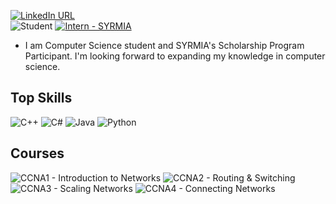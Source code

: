 

[![LinkedIn URL](https://img.shields.io/static/v1?color=blue&label=linkedin&logo=linkedin&logoColor=white&style=for-the-badge&message=Connect)](https://rs.linkedin.com/in/djoleant)
<br />
![Student](https://img.shields.io/badge/Student-University_of_Niš-2ea44f?logo=BookStack) [![Intern - SYRMIA](https://img.shields.io/badge/Intern-SYRMIA-2ea44f?logo=BookStack)](https://)
- I am Computer Science student and SYRMIA's Scholarship Program Participant. I'm looking forward to expanding my knowledge in computer science.


## Top Skills <br />

![C++](https://img.shields.io/badge/C%2B%2B-00599C?style=for-the-badge&logo=c%2B%2B&logoColor=white)
![C#](https://img.shields.io/badge/c%23-%23239120.svg?style=for-the-badge&logo=c-sharp&logoColor=white)
![Java](https://img.shields.io/badge/java-%23ED8B00.svg?style=for-the-badge&logo=java&logoColor=white)
![Python](https://img.shields.io/badge/python-3670A0?style=for-the-badge&logo=python&logoColor=ffdd54)


## Courses <br />

![CCNA1 - Introduction to Networks](https://img.shields.io/badge/CCNA1-Introduction_to_Networks-2ea44f?logo=cisco)
![CCNA2 - Routing & Switching](https://img.shields.io/badge/CCNA2-Routing_%26_Switching-2ea44f?logo=cisco)
![CCNA3 - Scaling Networks](https://img.shields.io/badge/CCNA3-Scaling_Networks-2ea44f?logo=cisco)
![CCNA4 - Connecting Networks](https://img.shields.io/badge/CCNA4-Connecting_Networks-2ea44f?logo=cisco)


<!--
**djoleant/djoleant** is a ✨ _special_ ✨ repository because its `README.md` (this file) appears on your GitHub profile.

Here are some ideas to get you started:

- 🔭 I’m currently working on ...
- 🌱 I’m currently learning ...
- 👯 I’m looking to collaborate on ...
- 🤔 I’m looking for help with ...
- 💬 Ask me about ...
- 📫 How to reach me: ...
- 😄 Pronouns: ...
- ⚡ Fun fact: ...
-->
